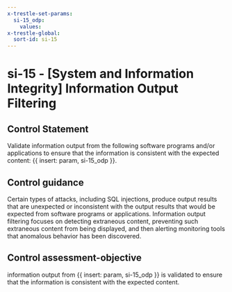 ```yaml
---
x-trestle-set-params:
  si-15_odp:
    values:
x-trestle-global:
  sort-id: si-15
---
```


# si-15 - \[System and Information Integrity\] Information Output Filtering

## Control Statement

Validate information output from the following software programs and/or applications to ensure that the information is consistent with the expected content: {{ insert: param, si-15_odp }}.

## Control guidance

Certain types of attacks, including SQL injections, produce output results that are unexpected or inconsistent with the output results that would be expected from software programs or applications. Information output filtering focuses on detecting extraneous content, preventing such extraneous content from being displayed, and then alerting monitoring tools that anomalous behavior has been discovered.

## Control assessment-objective

information output from {{ insert: param, si-15_odp }} is validated to ensure that the information is consistent with the expected content.
